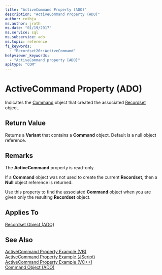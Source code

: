 ```yaml
---
title: "ActiveCommand Property (ADO)"
description: "ActiveCommand Property (ADO)"
author: rothja
ms.author: jroth
ms.date: "01/19/2017"
ms.service: sql
ms.subservice: ado
ms.topic: reference
f1_keywords:
  - "Recordset20::ActiveCommand"
helpviewer_keywords:
  - "ActiveCommand property [ADO]"
apitype: "COM"
---
```

# ActiveCommand Property (ADO)
Indicates the [Command](./command-object-ado.md) object that created the associated [Recordset](./recordset-object-ado.md) object.  
  
## Return Value  
 Returns a **Variant** that contains a **Command** object. Default is a null object reference.  
  
## Remarks  
 The **ActiveCommand** property is read-only.  
  
 If a **Command** object was not used to create the current **Recordset**, then a **Null** object reference is returned.  
  
 Use this property to find the associated **Command** object when you are given only the resulting **Recordset** object.  
  
## Applies To  
 [Recordset Object (ADO)](./recordset-object-ado.md)  
  
## See Also  
 [ActiveCommand Property Example (VB)](./activecommand-property-example-vb.md)   
 [ActiveCommand Property Example (JScript)](./activecommand-property-example-jscript.md)   
 [ActiveCommand Property Example (VC++)](./activecommand-property-example-vc.md)   
 [Command Object (ADO)](./command-object-ado.md)